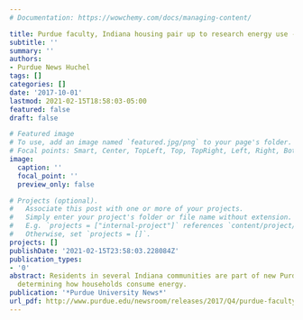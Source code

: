 ```yaml
---
# Documentation: https://wowchemy.com/docs/managing-content/

title: Purdue faculty, Indiana housing pair up to research energy use - Purdue University
subtitle: ''
summary: ''
authors:
- Purdue News Huchel
tags: []
categories: []
date: '2017-10-01'
lastmod: 2021-02-15T18:58:03-05:00
featured: false
draft: false

# Featured image
# To use, add an image named `featured.jpg/png` to your page's folder.
# Focal points: Smart, Center, TopLeft, Top, TopRight, Left, Right, BottomLeft, Bottom, BottomRight.
image:
  caption: ''
  focal_point: ''
  preview_only: false

# Projects (optional).
#   Associate this post with one or more of your projects.
#   Simply enter your project's folder or file name without extension.
#   E.g. `projects = ["internal-project"]` references `content/project/deep-learning/index.md`.
#   Otherwise, set `projects = []`.
projects: []
publishDate: '2021-02-15T23:58:03.228084Z'
publication_types:
- '0'
abstract: Residents in several Indiana communities are part of new Purdue research
  determining how households consume energy.
publication: '*Purdue University News*'
url_pdf: http://www.purdue.edu/newsroom/releases/2017/Q4/purdue-faculty,-indiana-housing-pair-up-to-research-energy-use.html
---
```


